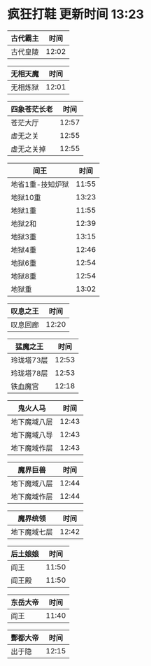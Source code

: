 # 疯狂打鞋 更新时间 13:23

| 古代霸主   | 时间    |
|--------|-------|
| 古代皇陵 | 12:02 |

| 无相天魔   | 时间    |
|--------|-------|
| 无相炼狱 | 12:01 |

| 四象苍茫长老   | 时间    |
|--------|-------|
| 苍茫大厅 | 12:57 |
| 虚无之关 | 12:55 |
| 虚无之关掉 | 12:55 |

| 间王   | 时间    |
|--------|-------|
| 地省1重-技知炉狱 | 11:55 |
| 地狱10重 | 13:23 |
| 地狱1重 | 11:55 |
| 地狱2和 | 12:39 |
| 地狱3重 | 13:15 |
| 地狱4重 | 12:46 |
| 地狱6重 | 12:54 |
| 地狱8重 | 12:54 |
| 地狱重 | 13:02 |

| 叹息之王   | 时间    |
|--------|-------|
| 叹息回廊 | 12:20 |

| 猛魔之王   | 时间    |
|--------|-------|
| 玲珑塔73层 | 12:53 |
| 玲珑塔78层 | 12:53 |
| 铁血魔宫 | 12:18 |

| 鬼火人马   | 时间    |
|--------|-------|
| 地下魔域八层 | 12:43 |
| 地下魔域八导 | 12:43 |
| 地下魔域作层 | 12:43 |

| 魔界巨兽   | 时间    |
|--------|-------|
| 地下魔域八层 | 12:44 |
| 地下魔域作层 | 12:44 |

| 魔界统领   | 时间    |
|--------|-------|
| 地下魔域七层 | 12:42 |

| 后土娘娘   | 时间    |
|--------|-------|
| 阎王 | 11:50 |
| 阎王殿 | 11:50 |

| 东岳大帝   | 时间    |
|--------|-------|
| 阎王 | 11:40 |

| 酆都大帝   | 时间    |
|--------|-------|
| 出于隐 | 12:15 |